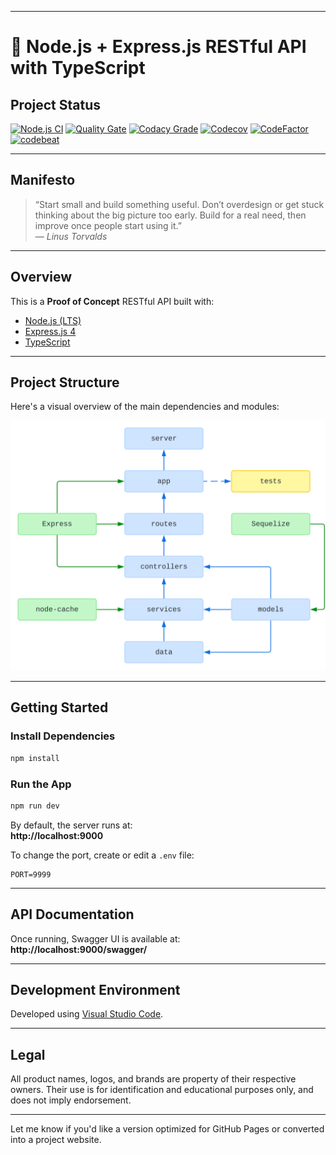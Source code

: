 
---

# 🧪 Node.js + Express.js RESTful API with TypeScript

## Project Status

[![Node.js CI](https://github.com/nanotaboada/ts-node-samples-express-restful/actions/workflows/node.js.yml/badge.svg)](https://github.com/nanotaboada/ts-node-samples-express-restful/actions/workflows/node.js.yml)
[![Quality Gate](https://sonarcloud.io/api/project_badges/measure?project=nanotaboada_ts-node-samples-express-restful&metric=alert_status)](https://sonarcloud.io/summary/new_code?id=nanotaboada_ts-node-samples-express-restful)
[![Codacy Grade](https://app.codacy.com/project/badge/Grade/c845d2bc280d4840a86a56a91407cea7)](https://app.codacy.com/gh/nanotaboada/ts-node-samples-express-restful/dashboard)
[![Codecov](https://codecov.io/gh/nanotaboada/ts-node-samples-express-restful/graph/badge.svg?token=VxKaWl2DfD)](https://codecov.io/gh/nanotaboada/ts-node-samples-express-restful)
[![CodeFactor](https://www.codefactor.io/repository/github/nanotaboada/ts-node-samples-express-restful/badge)](https://www.codefactor.io/repository/github/nanotaboada/ts-node-samples-express-restful)
[![codebeat](https://codebeat.co/badges/7649d30a-da43-4ef5-aa82-cd9e40dc0c55)](https://codebeat.co/projects/github-com-nanotaboada-ts-node-samples-express-restful-master)

---

## Manifesto

> “Start small and build something useful. Don’t overdesign or get stuck thinking about the big picture too early. Build for a real need, then improve once people start using it.”  
> — *Linus Torvalds*

---

## Overview

This is a **Proof of Concept** RESTful API built with:

- [Node.js (LTS)](https://nodejs.org/)
- [Express.js 4](https://expressjs.com/)
- [TypeScript](https://www.typescriptlang.org/)

---

## Project Structure

Here's a visual overview of the main dependencies and modules:

![Dependency Diagram](assets/images/ts-node-samples-express-restful.svg)

---

## Getting Started

### Install Dependencies

```bash
npm install
```

### Run the App

```bash
npm run dev
```

By default, the server runs at:  
**http://localhost:9000**

To change the port, create or edit a `.env` file:

```env
PORT=9999
```

---

## API Documentation

Once running, Swagger UI is available at:  
**http://localhost:9000/swagger/**

---

## Development Environment

Developed using [Visual Studio Code](https://code.visualstudio.com/).

---

## Legal

All product names, logos, and brands are property of their respective owners. Their use is for identification and educational purposes only, and does not imply endorsement.

---

Let me know if you'd like a version optimized for GitHub Pages or converted into a project website.
